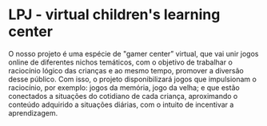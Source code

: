 # LPJ - virtual children's learning center 

O nosso projeto é uma espécie de "gamer center” virtual, que vai unir jogos online de diferentes nichos temáticos, com o objetivo de trabalhar o raciocínio lógico das crianças e ao mesmo tempo, promover a diversão desse público. Com isso, o projeto disponibilizará jogos que impulsionam o raciocínio, por exemplo: jogos da memória, jogo da velha; e que estão conectados a situações do cotidiano de cada criança, aproximando o conteúdo adquirido a situações diárias, com o intuito de incentivar a aprendizagem.

